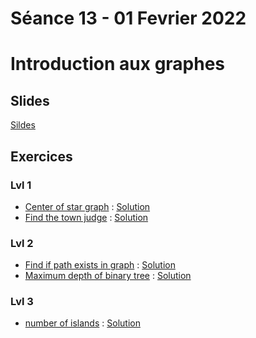 # Séance 13 - 01 Fevrier 2022
# Introduction aux graphes
## Slides

[Sildes](Cours13-IntroGraphes.pdf)

## Exercices
### Lvl 1

  - [Center of star graph](https://leetcode.com/problems/find-center-of-star-graph/) : [Solution](centerStarGraph.py)
  - [Find the town judge](https://leetcode.com/problems/find-the-town-judge/) : [Solution](townJudge.py)

### Lvl 2

  - [Find if path exists in graph](https://leetcode.com/problems/find-if-path-exists-in-graph/) : [Solution](pathExists.py)
  - [Maximum depth of binary tree](https://leetcode.com/problems/maximum-depth-of-binary-tree/) : [Solution](depthBinaryTree.py)

### Lvl 3

  - [number of islands](https://leetcode.com/problems/number-of-islands/) : [Solution](numberOfIslands.py)
